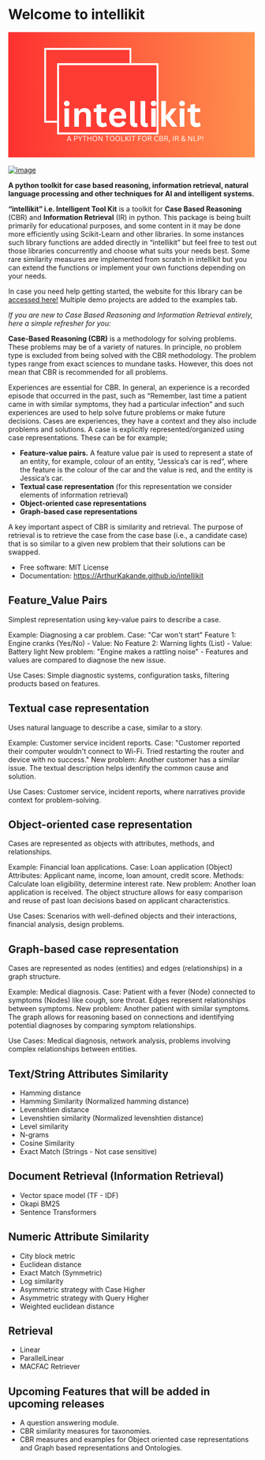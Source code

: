 # Welcome to intellikit

![logo](intellikit_package.png)

[![image](https://img.shields.io/pypi/v/intellikit.svg)](https://pypi.python.org/pypi/intellikit)


**A python toolkit for case based reasoning, information retrieval, natural language processing and other techniques for AI and intelligent systems.**

**“intellikit” i.e. Intelligent Tool Kit** is a toolkit for **Case Based Reasoning** (CBR) and **Information Retrieval** (IR) in python. This package is being built primarily for educational purposes, and some content in it may be done more efficiently using Scikit-Learn and other libraries. In some instances such library functions are added directly in “intellikit” but feel free to test out those libraries concurrently and choose what suits your needs best. Some rare similarity measures are implemented from scratch in intellikit but you can extend the functions or implement your own functions depending on your needs. 

In case you need help getting started, the website for this library can be [accessed here!](https://ArthurKakande.github.io/intellikit) Multiple demo projects are added to the examples tab.

*If you are new to Case Based Reasoning and Information Retrieval entirely, here a simple refresher for you:*

**Case-Based Reasoning (CBR)** is a methodology for solving problems. These 
problems may be of a variety of natures. In principle, no problem type is excluded from 
being solved with the CBR methodology. The problem types range from exact sciences 
to mundane tasks. However, this does not mean that CBR is recommended for all problems.

Experiences are essential for CBR. In general, an experience is a recorded episode that occurred in the past, such as “Remember, last time a patient came in with similar symptoms, they had a particular infection” and such experiences are used to help solve future problems or make future decisions. Cases are experiences, they have a context and they also include problems and solutions. A case is explicitly represented/organized using case representations. These can be for example; 

-   **Feature-value pairs.** A feature value pair is used to represent a state of an entity, for example, colour of an entity, “Jessica’s car is red”, where the feature is the colour of the car and the value is red, and the entity is Jessica’s car.
-   **Textual case representation** (for this representation we consider elements of information retrieval)
-   **Object-oriented case representations**
-   **Graph-based case representations**

A key important aspect of CBR is similarity and retrieval. The purpose of retrieval is to retrieve the case from the case base (i.e., a candidate case) that is so similar to a given new problem that their solutions can be swapped. 


-   Free software: MIT License
-   Documentation: <https://ArthurKakande.github.io/intellikit>
    

## Feature_Value Pairs
  Simplest representation using key-value pairs to describe a case.
  
  Example: Diagnosing a car problem.
  Case: "Car won't start"
  Feature 1: Engine cranks (Yes/No) - Value: No
  Feature 2: Warning lights (List) - Value: Battery light
  New problem: "Engine makes a rattling noise" - Features and values are compared to diagnose the new issue.
  
  Use Cases: Simple diagnostic systems, configuration tasks, filtering products based on features.

## Textual case representation
  Uses natural language to describe a case, similar to a story.
  
  Example: Customer service incident reports.
  Case: "Customer reported their computer wouldn't connect to Wi-Fi. Tried restarting the router and device with no success."
  New problem: Another customer has a similar issue. The textual description helps identify the common cause and solution.
  
  Use Cases: Customer service, incident reports, where narratives provide context for problem-solving.

## Object-oriented case representation
  Cases are represented as objects with attributes, methods, and relationships.
  
  Example: Financial loan applications.
  Case: Loan application (Object)
  Attributes: Applicant name, income, loan amount, credit score.
  Methods: Calculate loan eligibility, determine interest rate.
  New problem: Another loan application is received. The object structure allows for easy comparison and reuse of past loan decisions based on applicant characteristics.
  
  Use Cases: Scenarios with well-defined objects and their interactions, financial analysis, design problems.

## Graph-based case representation
  Cases are represented as nodes (entities) and edges (relationships) in a graph structure.

  Example: Medical diagnosis.
  Case: Patient with a fever (Node) connected to symptoms (Nodes) like cough, sore throat. Edges represent relationships between symptoms.
  New problem: Another patient with similar symptoms. The graph allows for reasoning based on connections and identifying potential diagnoses by comparing symptom relationships.
  
  Use Cases: Medical diagnosis, network analysis, problems involving complex relationships between entities.



## Text/String Attributes Similarity
-   Hamming distance
-   Hamming Similarity (Normalized hamming distance)
-   Levenshtien distance
-   Levenshtien similarity (Normalized levenshtien distance)
-   Level similarity
-   N-grams
-   Cosine Similarity
-   Exact Match (Strings - Not case sensitive)

## Document Retrieval (Information Retrieval)
-   Vector space model (TF - IDF) 
-   Okapi BM25
-   Sentence Transformers

## Numeric Attribute Similarity
-   City block metric
-   Euclidean distance
-   Exact Match (Symmetric)
-   Log similarity
-   Asymmetric strategy with Case Higher 
-   Asymmetric strategy with Query Higher
-   Weighted euclidean distance

## Retrieval
-   Linear
-   ParallelLinear
-   MACFAC Retriever

## Upcoming Features that will be added in upcoming releases
-   A question answering module.
-   CBR similarity measures for taxonomies.
-   CBR measures and examples for Object oriented case representations and Graph based representations and Ontologies.

